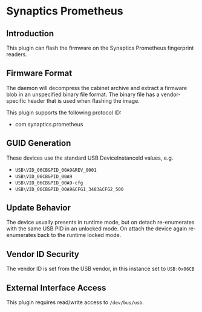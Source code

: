 # Synaptics Prometheus

## Introduction

This plugin can flash the firmware on the Synaptics Prometheus fingerprint readers.

## Firmware Format

The daemon will decompress the cabinet archive and extract a firmware blob in
an unspecified binary file format. The binary file has a vendor-specific header
that is used when flashing the image.

This plugin supports the following protocol ID:

* com.synaptics.prometheus

## GUID Generation

These devices use the standard USB DeviceInstanceId values, e.g.

* `USB\VID_06CB&PID_00A9&REV_0001`
* `USB\VID_06CB&PID_00A9`
* `USB\VID_06CB&PID_00A9-cfg`
* `USB\VID_06CB&PID_00A9&CFG1_3483&CFG2_500`

## Update Behavior

The device usually presents in runtime mode, but on detach re-enumerates with
the same USB PID in an unlocked mode. On attach the device again re-enumerates
back to the runtime locked mode.

## Vendor ID Security

The vendor ID is set from the USB vendor, in this instance set to `USB:0x06CB`

## External Interface Access

This plugin requires read/write access to `/dev/bus/usb`.
